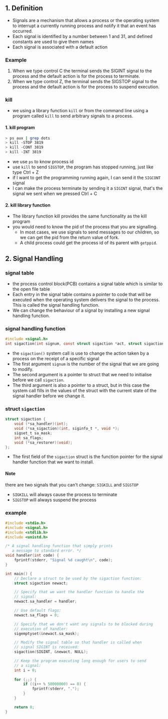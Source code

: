 ## 1. Definition
 - Signals are a mechanism that allows a process or the operating system to interrupt a currently running process and notify it that an event has occurred.
- Each signal is identified by a number between 1 and 31, and defined constants are used to give them names
-  Each signal is associated with a default action
### Example
1. When we type control C the terminal sends the SIGINT signal to the process and the default action is for the process to terminate.
2. When we type control Z, the terminal sends the SIGSTOP signal to the process and the default action is for the process to suspend execution.

### kill
- we using a library function `kill` or from the command line using a program called `kill` to send arbitrary signals to a process.

#### 1. kill program
```sh
> ps aux | grep dots
> kill -STOP 3819
> kill -CONT 3819
> kill -INT 3819
```
- we use `ps` to know process id
- use `kill` to send `SIGSTOP`, the program has stopped running, just like type Ctrl + Z
- if I want to get the programming running again, I can send it the `SIGCONT` signal
- I can make the process terminate by sending it a `SIGINT` signal, that's the signal we sent when we pressed Ctrl + C

#### 2. kill library function
- The library function kill provides the same functionality as the kill program
- you would need to know the pid of the process that you are signalling.
	- In most cases, we use signals to send messages to our children, so we can get the pid from the return value of fork.
	 - A child process could get the process id of its parent with `getppid`.


## 2. Signal Handling

### signal table
- the process control block(PCB) contains a signal table which is similar to the open file table
- Each entry in the signal table contains a pointer to code that will be executed when the operating system delivers the signal to the process. This is called the signal handling function.
- We can change the behaviour of a signal by installing a new signal handling function.  
### signal handling function
``` C
#include <signal.h>
int sigaction(int signum, const struct sigaction *act, struct sigaction *oldact);
```
- the `sigaction()` system call is use to change the action taken by a process on the receipt of a specific signal
- The first argument `signum` is the number of the signal that we are going to modify.
- The second argument is a pointer to struct that we need to initialise before we call `sigaction`.
- The third argument is also a pointer to a struct, but in this case the system call fills in the values of the struct with the current state of the signal handler before we change it.

### struct `sigaction` 

```C
struct sigaction {
	void (*sa_handler)(int);
	void (*sa_sigaction)(int, siginfo_t *, void *);
	sigset_t sa_mask;
	int sa_flags;
	void (*sa_restorer)(void);
};
```
- The first field of the `sigaction` struct is the function pointer for the signal handler function that we want to install.

#### Note
there are two signals that you can't change: `SIGKILL` and `SIGSTOP`
- `SIGKILL` will always cause the process to terminate
- `SIGSTOP` will always suspend the process


### example 
```C
#include <stdio.h>
#include <signal.h>
#include <stdlib.h>
#include <unistd.h>

/* A signal handling function that simply prints
   a message to standard error. */
void handler(int code) {
    fprintf(stderr, "Signal %d caught\n", code);
}

int main() {
    // Declare a struct to be used by the sigaction function:
    struct sigaction newact;

    // Specify that we want the handler function to handle the
    // signal:
    newact.sa_handler = handler;

    // Use default flags:
    newact.sa_flags = 0;

    // Specify that we don't want any signals to be blocked during
    // execution of handler:
    sigemptyset(&newact.sa_mask);

    // Modify the signal table so that handler is called when
    // signal SIGINT is received:
    sigaction(SIGINT, &newact, NULL);

    // Keep the program executing long enough for users to send
    // a signal:
    int i = 0;
    
    for (;;) {
        if ((i++ % 50000000) == 0) {
            fprintf(stderr, ".");
        }
    }

    return 0;
}
```